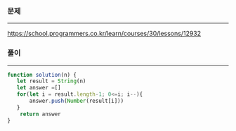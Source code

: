 ### 문제
-----
https://school.programmers.co.kr/learn/courses/30/lessons/12932



### 풀이
----
```jsx
function solution(n) {
   let result = String(n)
   let answer =[]
   for(let i = result.length-1; 0<=i; i--){
       answer.push(Number(result[i]))
   }
    return answer
}
```
